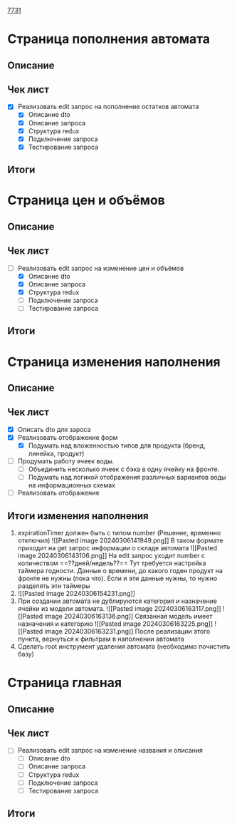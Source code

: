 [7731](https://sheykertekh.bitrix24.ru/workgroups/group/85/tasks/task/view/7731/)

# Страница пополнения автомата
## Описание
## Чек лист
- [x] Реализовать edit запрос на пополнение остатков автомата
	- [x] Описание dto
	- [x] Описание запроса
	- [x] Структура redux
	- [x] Подключение запроса
	- [x] Тестирование запроса
## Итоги

# Страница цен и объёмов
## Описание
## Чек лист
- [ ] Реализовать edit запрос на изменение цен и объёмов
	- [x] Описание dto
	- [x] Описание запроса
	- [x] Структура redux
	- [ ] Подключение запроса
	- [ ] Тестирование запроса
## Итоги

# Страница изменения наполнения
## Описание
## Чек лист
- [x] Описать dto для зароса
- [x] Реализовать отображение форм
	- [x] Подумать над вложенностью типов для продукта (бренд, линейка, продукт)
- [ ] Продумать работу ячеек воды.
	- [ ] Объединить несколько ячеек с бэка в одну ячейку на фронте.
	- [ ] Подумать над логикой отображения различных вариантов воды на информационных схемах
- [ ] Реализовать отображение 
## Итоги изменения наполнения
1. expirationTimer должен быть с типом number (Решение, временно отключил)
	![[Pasted image 20240306141949.png]]
	В таком формате приходит на get запрос информации о складе автомата
	![[Pasted image 20240306143106.png]]
	На edit запрос уходит number с количеством 
	==??дней/недель??==
	Тут требуется настройка таймера годности. Данные о времени, до какого годен продукт на фронте не нужны (пока что). Если и эти данные нужны, то нужно разделять эти таймеры
2. ![[Pasted image 20240306154231.png]]
3. При создании автомата не дублируются категория и назначение ячейки из модели автомата. 
	![[Pasted image 20240306163117.png]]
	![[Pasted image 20240306163136.png]]
	Связанная модель имеет назначения и категорию
	![[Pasted image 20240306163225.png]]
	![[Pasted image 20240306163231.png]]
	После реализации этого пункта, вернуться к фильтрам в наполнении автомата
4. Сделать root инструмент удаления автомата (необходимо почистить базу)


# Страница главная
## Описание
## Чек лист
- [ ] Реализовать edit запрос на изменение названия и описания
	- [ ] Описание dto
	- [ ] Описание запроса
	- [ ] Структура redux
	- [ ] Подключение запроса
	- [ ] Тестирование запроса
## Итоги